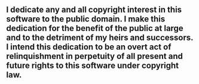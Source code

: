 <!DOCTYPE html>
<html>
<head>
    <style>
        body {
            background-image: url('back2.jpeg');
            background-size: cover; /* чтобы изображение занимало всю площадь */
            background-repeat: no-repeat; /* чтобы изображение не повторялось */
        }
    </style>
</head>
<body>

I dedicate any and all copyright interest in this software to the
public domain. I make this dedication for the benefit of the public at
large and to the detriment of my heirs and successors. I intend this
dedication to be an overt act of relinquishment in perpetuity of all
present and future rights to this software under copyright law.
---